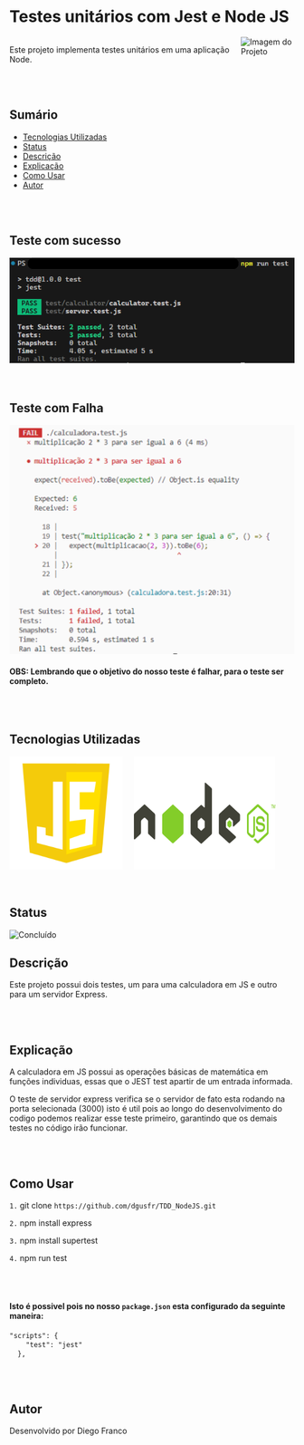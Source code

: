 # Testes unitários com Jest e Node JS

<div style="display: flex; justify-content: space-between;">
  <p style="align-self: center;">Este projeto implementa testes unitários em uma aplicação Node.</p>
  <img src="img/jest.png" alt="Imagem do Projeto" width="100">
</div>

<br>
<br>

## Sumário

- [Tecnologias Utilizadas](#tecnologias-utilizadas)
- [Status](#status)
- [Descrição](#descrição)
- [Explicação](#explicação)
- [Como Usar](#como-usar)
- [Autor](#autor)

<br>
<br>

## Teste com sucesso

<div align="center">
  <img src="images/suc.png" alt="Imagem do Projeto" width="900">
</div>

<br>
<br>

## Teste com Falha

<div align="center">
  <img src="images/err.png" alt="Imagem do Projeto" width="900">
</div>

#### OBS: Lembrando que o objetivo do nosso teste é falhar, para o teste ser completo.

<br>
<br>

## Tecnologias Utilizadas

<div style="display: flex; flex-direction: row;">
  <div style="margin-right: 20px; display: flex; justify-content: flex-start;">
    <img src="images/js.png" alt="Logo Linguagem" width="200"/>
  </div>
  <div style="margin-right: 20px; display: flex; justify-content: flex-start;">
    <img src="images/node.png" alt="Logo Linguagem" width="250"/>
  </div>
</div>

<br>
<br>

## Status

![Concluído](http://img.shields.io/static/v1?label=STATUS&message=CONCLUIDO&color=GREEN&style=for-the-badge)

## Descrição

Este projeto possui dois testes, um para uma calculadora em JS e outro para um servidor Express.

<br>
<br>

## Explicação

A calculadora em JS possui as operações básicas de matemática em funções individuas, essas que o JEST test apartir de um entrada informada.

O teste de servidor express verifica se o servidor de fato esta rodando na porta selecionada (3000) isto é util pois ao longo do desenvolvimento do codigo podemos realizar esse teste primeiro, garantindo que os demais testes no código irão funcionar.

<br>
<br>

## Como Usar

`1.` git clone `https://github.com/dgusfr/TDD_NodeJS.git`

`2.` npm install express

`3.` npm install supertest

`4.` npm run test

<br>
<br>

#### Isto é possivel pois no nosso `package.json` esta configurado da seguinte maneira:

```
"scripts": {
    "test": "jest"
  },

```

<br>
<br>

## Autor

Desenvolvido por Diego Franco

